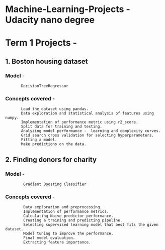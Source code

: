 # Machine-Learning-Projects - Udacity nano degree 


# Term 1 Projects - 

## 1. Boston housing dataset

  ### Model -
     
           DecisionTreeRegressor
          
  ### Concepts covered - 
     
           Load the dataset using pandas.
           Data exploration and statistical analysis of features using numpy.
           Implementation of performance metric using r2_score.
           Split data for training and testing.
           Analyzing model performance -  learning and complexity curves.
           Grid search cross validation for selecting hyperparameters.
           Fitting a model. 
           Make predictions on the data.
           
## 2. Finding donors for charity

  ### Model - 
  
            Gradient Boosting Classifier
            
  ### Concepts covered - 
  
            Data exploration and preprocessing.
            Implementation of performance metrics. 
            Calculating Naive predictor performance.
            Creating a training and predicting pipeline.
            Selecting supervised learning model that best fits the given dataset. 
            Model tuning to improve the performance.
            Final model evaluation.
            Extracting feature importance.
            
            
          

